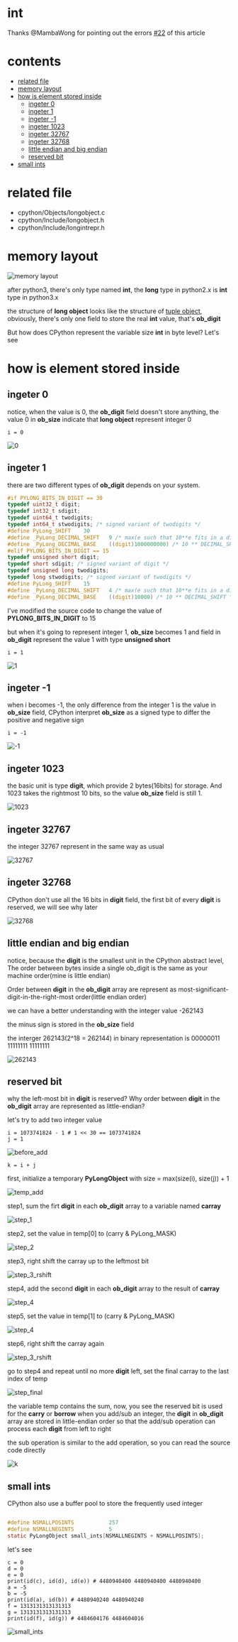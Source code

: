 # int

Thanks @MambaWong  for pointing out the errors [#22](https://github.com/zpoint/CPython-Internals/issues/22) of this article

# contents

* [related file](#related-file)
* [memory layout](#memory-layout)
* [how is element stored inside](#how-is-element-stored-inside)
    * [ingeter 0](#ingeter-0)
    * [ingeter 1](#ingeter-1)
    * [ingeter -1](#ingeter--1)
    * [ingeter 1023](#ingeter-1023)
    * [ingeter 32767](#ingeter-32767)
    * [ingeter 32768](#ingeter-32768)
    * [little endian and big endian](#little-endian-and-big-endian)
    * [reserved bit](#reserved-bit)
* [small ints](#small-ints)

# related file
* cpython/Objects/longobject.c
* cpython/Include/longobject.h
* cpython/Include/longintrepr.h

# memory layout

![memory layout](https://img-blog.csdnimg.cn/20190314164305131.png?x-oss-process=image/watermark,type_ZmFuZ3poZW5naGVpdGk,shadow_10,text_aHR0cHM6Ly9ibG9nLmNzZG4ubmV0L3FxXzMxNzIwMzI5,size_16,color_FFFFFF,t_70)

after python3, there's only type named **int**, the **long** type in python2.x is **int** type in python3.x

the structure of **long object** looks like the structure of [tuple object](https://github.com/zpoint/CPython-Internals/blob/master/BasicObject/tuple/tuple.md#memory-layout), obviously, there's only one field to store the real **int** value, that's **ob_digit**

But how does CPython represent the variable size **int** in byte level? Let's see

# how is element stored inside

## ingeter 0

notice, when the value is 0, the **ob_digit** field doesn't store anything, the value 0 in **ob_size** indicate that **long object** represent integer 0

```python3
i = 0

```

![0](https://github.com/zpoint/CPython-Internals/blob/master/BasicObject/long/0.png)

## ingeter 1

there are two different types of **ob_digit** depends on your system.

```c
#if PYLONG_BITS_IN_DIGIT == 30
typedef uint32_t digit;
typedef int32_t sdigit;
typedef uint64_t twodigits;
typedef int64_t stwodigits; /* signed variant of twodigits */
#define PyLong_SHIFT    30
#define _PyLong_DECIMAL_SHIFT   9 /* max(e such that 10**e fits in a digit) */
#define _PyLong_DECIMAL_BASE    ((digit)1000000000) /* 10 ** DECIMAL_SHIFT */
#elif PYLONG_BITS_IN_DIGIT == 15
typedef unsigned short digit;
typedef short sdigit; /* signed variant of digit */
typedef unsigned long twodigits;
typedef long stwodigits; /* signed variant of twodigits */
#define PyLong_SHIFT    15
#define _PyLong_DECIMAL_SHIFT   4 /* max(e such that 10**e fits in a digit) */
#define _PyLong_DECIMAL_BASE    ((digit)10000) /* 10 ** DECIMAL_SHIFT */

```

I've modified the source code to change the value of **PYLONG_BITS_IN_DIGIT** to 15

but when it's going to represent integer 1, **ob_size** becomes 1 and field in **ob_digit** represent the value 1 with type **unsigned short**

```python3
i = 1

```

![1](https://github.com/zpoint/CPython-Internals/blob/master/BasicObject/long/1.png)

## ingeter -1

when i becomes -1, the only difference from the integer 1 is the value in **ob_size** field, CPython interpret **ob_size** as a signed type to differ the positive and negative sign

```python3
i = -1

```

![-1](https://github.com/zpoint/CPython-Internals/blob/master/BasicObject/long/-1.png)

## ingeter 1023

the basic unit is type **digit**, which provide 2 bytes(16bits) for storage. And 1023 takes the rightmost 10 bits,
so the value **ob_size** field is still 1.


![1023](https://github.com/zpoint/CPython-Internals/blob/master/BasicObject/long/1023.png)

## ingeter 32767

the integer 32767 represent in the same way as usual

![32767](https://github.com/zpoint/CPython-Internals/blob/master/BasicObject/long/32767.png)

## ingeter 32768

CPython don't use all the 16 bits in **digit** field, the first bit of every **digit** is reserved, we will see why later

![32768](https://github.com/zpoint/CPython-Internals/blob/master/BasicObject/long/32768.png)

## little endian and big endian

notice, because the **digit** is the smallest unit in the CPython abstract level, The order between bytes inside a single ob_digit is the same as your machine order(mine is little endian)

Order between **digit** in the **ob_digit** array are represent as most-significant-digit-in-the-right-most order(little endian order)

we can have a better understanding with the integer value -262143

the minus sign is stored in the **ob_size** field

the interger 262143(2^18 = 262144) in binary representation is 00000011 11111111 11111111

![262143](https://github.com/zpoint/CPython-Internals/blob/master/BasicObject/long/262143.png)

## reserved bit

why the left-most bit in **digit** is reserved? Why order between **digit** in the **ob_digit** array are represented as little-endian?

let's try to add two integer value

```python3
i = 1073741824 - 1 # 1 << 30 == 1073741824
j = 1

```

![before_add](https://github.com/zpoint/CPython-Internals/blob/master/BasicObject/long/before_add.png)

```python3
k = i + j

```

first, initialize a temporary **PyLongObject** with size = max(size(i), size(j)) + 1

![temp_add](https://github.com/zpoint/CPython-Internals/blob/master/BasicObject/long/temp_add.png)

step1, sum the firt **digit** in each **ob_digit** array to a variable named **carray**

![step_1](https://github.com/zpoint/CPython-Internals/blob/master/BasicObject/long/step_1.png)

step2, set the value in temp[0] to (carry & PyLong_MASK)

![step_2](https://github.com/zpoint/CPython-Internals/blob/master/BasicObject/long/step_2.png)

step3, right shift the carray up to the leftmost bit

![step_3_rshift](https://github.com/zpoint/CPython-Internals/blob/master/BasicObject/long/step_3_rshift.png)

step4, add the second **digit** in each **ob_digit** array to the result of **carray**

![step_4](https://github.com/zpoint/CPython-Internals/blob/master/BasicObject/long/step_4.png)

step5, set the value in temp[1] to (carry & PyLong_MASK)

![step_4](https://github.com/zpoint/CPython-Internals/blob/master/BasicObject/long/step_5.png)

step6, right shift the carray again

![step_3_rshift](https://github.com/zpoint/CPython-Internals/blob/master/BasicObject/long/step_3_rshift.png)

go to step4 and repeat until no more **digit** left, set the final carray to the last index of temp

![step_final](https://github.com/zpoint/CPython-Internals/blob/master/BasicObject/long/step_final.png)

the variable temp contains the sum, now, you see the reserved bit is used for the **carry** or **borrow** when you add/sub an integer, the **digit** in **ob_digit** array are stored in little-endian order so that the add/sub operation can process each **digit** from left to right

the sub operation is similar to the add operation, so you can read the source code directly

![k](https://github.com/zpoint/CPython-Internals/blob/master/BasicObject/long/k.png)


## small ints

CPython also use a buffer pool to store the frequently used integer

```c

#define NSMALLPOSINTS           257
#define NSMALLNEGINTS           5
static PyLongObject small_ints[NSMALLNEGINTS + NSMALLPOSINTS];

```

let's see

```python3
c = 0
d = 0
e = 0
print(id(c), id(d), id(e)) # 4480940400 4480940400 4480940400
a = -5
b = -5
print(id(a), id(b)) # 4480940240 4480940240
f = 1313131313131313
g = 1313131313131313
print(id(f), id(g)) # 4484604176 4484604016

```

![small_ints](https://github.com/zpoint/CPython-Internals/blob/master/BasicObject/long/small_ints.png)